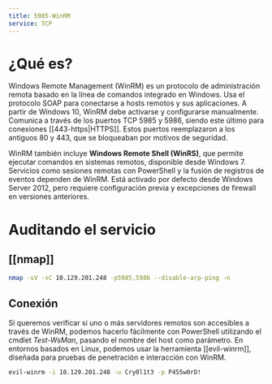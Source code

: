 ```yaml
---
title: 5985-WinRM
service: TCP
---
```

# ¿Qué es?

Windows Remote Management (WinRM) es un protocolo de administración remota basado en la línea de comandos integrado en Windows. Usa el protocolo SOAP para conectarse a hosts remotos y sus aplicaciones. A partir de Windows 10, WinRM debe activarse y configurarse manualmente. Comunica a través de los puertos TCP 5985 y 5986, siendo este último para conexiones [[443-https|HTTPS]]. Estos puertos reemplazaron a los antiguos 80 y 443, que se bloqueaban por motivos de seguridad.

WinRM también incluye **Windows Remote Shell (WinRS)**, que permite ejecutar comandos en sistemas remotos, disponible desde Windows 7. Servicios como sesiones remotas con PowerShell y la fusión de registros de eventos dependen de WinRM. Está activado por defecto desde Windows Server 2012, pero requiere configuración previa y excepciones de firewall en versiones anteriores.
# Auditando el servicio

## [[nmap]]

```bash
nmap -sV -sC 10.129.201.248 -p5985,5986 --disable-arp-ping -n
```

## Conexión

Si queremos verificar si uno o más servidores remotos son accesibles a través de WinRM, podemos hacerlo fácilmente con PowerShell utilizando el cmdlet *Test-WsMan*, pasando el nombre del host como parámetro. En entornos basados en Linux, podemos usar la herramienta [[evil-winrm]], diseñada para pruebas de penetración e interacción con WinRM.

```bash
evil-winrm -i 10.129.201.248 -u Cry0l1t3 -p P455w0rD!
```